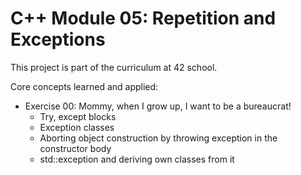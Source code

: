# C++ Module 05: Repetition and Exceptions

This project is part of the curriculum at 42 school.

Core concepts learned and applied:
- Exercise 00: Mommy, when I grow up, I want to be a bureaucrat!
  - Try, except blocks
  - Exception classes
  - Aborting object construction by throwing exception in the constructor body
  - std::exception and deriving own classes from it
